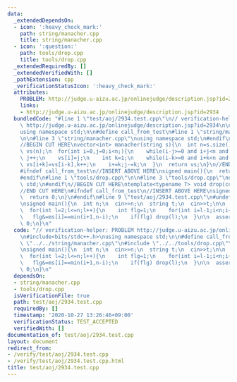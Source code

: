 ```yaml
---
data:
  _extendedDependsOn:
  - icon: ':heavy_check_mark:'
    path: string/manacher.cpp
    title: string/manacher.cpp
  - icon: ':question:'
    path: tools/drop.cpp
    title: tools/drop.cpp
  _extendedRequiredBy: []
  _extendedVerifiedWith: []
  _pathExtension: cpp
  _verificationStatusIcon: ':heavy_check_mark:'
  attributes:
    PROBLEM: http://judge.u-aizu.ac.jp/onlinejudge/description.jsp?id=2934
    links:
    - http://judge.u-aizu.ac.jp/onlinejudge/description.jsp?id=2934
  bundledCode: "#line 1 \"test/aoj/2934.test.cpp\"\n// verification-helper: PROBLEM\
    \ http://judge.u-aizu.ac.jp/onlinejudge/description.jsp?id=2934\n\n#include<bits/stdc++.h>\n\
    using namespace std;\n\n#define call_from_test\n#line 1 \"string/manacher.cpp\"\
    \n\n#line 3 \"string/manacher.cpp\"\nusing namespace std;\n#endif\n// https://snuke.hatenablog.com/entry/2014/12/02/235837\n\
    //BEGIN CUT HERE\nvector<int> manacher(string s){\n  int n=s.size();\n  vector<int>\
    \ vs(n);\n  for(int i=0,j=0;i<n;){\n    while(i-j>=0 and i+j<n and s[i-j]==s[i+j])\
    \ j++;\n    vs[i]=j;\n    int k=1;\n    while(i-k>=0 and i+k<n and k+vs[i-k]<j)\
    \ vs[i+k]=vs[i-k],k++;\n    i+=k;j-=k;\n  }\n  return vs;\n}\n//END CUT HERE\n\
    #ifndef call_from_test\n//INSERT ABOVE HERE\nsigned main(){\n  return 0;\n}\n\
    #endif\n#line 1 \"tools/drop.cpp\"\n\n#line 3 \"tools/drop.cpp\"\nusing namespace\
    \ std;\n#endif\n//BEGIN CUT HERE\ntemplate<typename T> void drop(const T &x){cout<<x<<endl;exit(0);}\n\
    //END CUT HERE\n#ifndef call_from_test\n//INSERT ABOVE HERE\nsigned main(){\n\
    \  return 0;\n}\n#endif\n#line 9 \"test/aoj/2934.test.cpp\"\n#undef call_from_test\n\
    \nsigned main(){\n  int n;\n  cin>>n;\n  string t;\n  cin>>t;\n\n  auto ms=manacher(t);\n\
    \  for(int l=2;l<=n;l++){\n    int flg=1;\n    for(int i=l-1;i<n;i+=l-1)\n   \
    \   flg&=ms[i]==min(i+1,n-i);\n    if(flg) drop(l);\n  }\n\n  assert(0);\n  return\
    \ 0;\n}\n"
  code: "// verification-helper: PROBLEM http://judge.u-aizu.ac.jp/onlinejudge/description.jsp?id=2934\n\
    \n#include<bits/stdc++.h>\nusing namespace std;\n\n#define call_from_test\n#include\
    \ \"../../string/manacher.cpp\"\n#include \"../../tools/drop.cpp\"\n#undef call_from_test\n\
    \nsigned main(){\n  int n;\n  cin>>n;\n  string t;\n  cin>>t;\n\n  auto ms=manacher(t);\n\
    \  for(int l=2;l<=n;l++){\n    int flg=1;\n    for(int i=l-1;i<n;i+=l-1)\n   \
    \   flg&=ms[i]==min(i+1,n-i);\n    if(flg) drop(l);\n  }\n\n  assert(0);\n  return\
    \ 0;\n}\n"
  dependsOn:
  - string/manacher.cpp
  - tools/drop.cpp
  isVerificationFile: true
  path: test/aoj/2934.test.cpp
  requiredBy: []
  timestamp: '2020-10-27 13:26:46+09:00'
  verificationStatus: TEST_ACCEPTED
  verifiedWith: []
documentation_of: test/aoj/2934.test.cpp
layout: document
redirect_from:
- /verify/test/aoj/2934.test.cpp
- /verify/test/aoj/2934.test.cpp.html
title: test/aoj/2934.test.cpp
---
```


